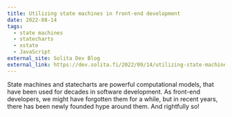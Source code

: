 ```yaml
---
title: Utilizing state machines in front-end development
date: 2022-08-14
tags:
  - state machines
  - statecharts
  - xstate
  - JavaScript
external_site: Solita Dev Blog
external_link: https://dev.solita.fi/2022/09/14/utilizing-state-machines-in-front-end-development.html
---
```


State machines and statecharts are powerful computational models, that have been used for decades in software development. As front-end developers, we might have forgotten them for a while, but in recent years, there has been newly founded hype around them. And rightfully so!
